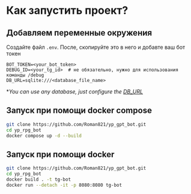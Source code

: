 # Как запустить проект?

## Добавляем переменные окружения

Создайте файл `.env`. После, скопируйте это в него и добавте ваш бот токен

```dotenv
BOT_TOKEN=<your_bot_token>
DEBUG_ID=<your_tg_id>  # не обязательно, нужно для использования команды /debug
DB_URL=sqlite:///<database_file_name>
```

**You can use any database, just configure the [DB_URL](https://docs.sqlalchemy.org/en/20/core/engines.html#database-urls)*

## Запуск при помощи docker compose

```bash
git clone https://github.com/Roman821/yp_gpt_bot.git
cd yp_rpg_bot
docker compose up -d --build
```

## Запуск при помощи docker

```bash
git clone https://github.com/Roman821/yp_gpt_bot.git
cd yp_rpg_bot
docker build . -t tg-bot
docker run --detach -it -p 8080:8080 tg-bot
```
